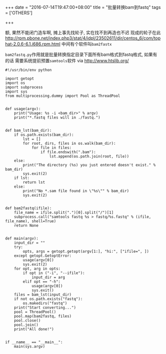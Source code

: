 +++
date = "2016-07-14T19:47:00+08:00"
title = "批量转换bam到fastq"
tags = ['OTHERS']

+++

额, 果然不能闭门造车啊, 摊上事先找轮子, 实在找不到再造也不迟
现成的轮子在此
<http://rpm.pbone.net/index.php3/stat/4/idpl/23502611/dir/centos_6/com/tophat-2.0.6-6.1.i686.rpm.html>
中间有个软件叫`bam2fastx`

`bam2fastq.py`作用就是批量转换指定目录下面所有bam格式到fastq格式, 如果有的话
需要系统提前预置`samtools`软件
via <http://www.htslib.org/>
```
#!/usr/bin/env python  

import getopt
import os
import subprocess
import sys
from multiprocessing.dummy import Pool as ThreadPool


def usage(argv):
    print("Usage: %s -i <bam_dir>" % argv)
    print("*.fastq files will in ./fastq.")


def bam_lst(bam_dir):
    if os.path.exists(bam_dir):
        lst = []
        for root, dirs, files in os.walk(bam_dir):
            for file in files:
                if file.endswith(".bam"):
                    lst.append(os.path.join(root, file))
    else:
        print("The directory (%s) you just entered doesn't exist." % bam_dir)
        sys.exit(2)
    if lst:
        return lst
    else:
        print("No *.sam file found in \"%s\"" % bam_dir)
        sys.exit(2)


def bam2fastq(ifile):
    file_name = ifile.split(".")[0].split("/")[1]
    subprocess.call("samtools fastq %s > fastq/%s.fastq" % (ifile, file_name), shell=True)
    return None


def main(argv):
    input_dir = ""
    try:
        opts, args = getopt.getopt(argv[1:], "hi:", ["ifile=", ])
    except getopt.GetoptError:
        usage(argv[0])
        sys.exit(2)
    for opt, arg in opts:
        if opt in ("-i", "--ifile"):
            input_dir = arg
        elif opt == "-h":
            usage(argv[0])
            sys.exit()
    files = bam_lst(input_dir)
    if not os.path.exists("fastq"):
        os.makedirs("fastq")
    print("Start converting...")
    pool = ThreadPool()
    pool.map(bam2fastq, files)
    pool.close()
    pool.join()
    print("All done!")


if __name__ == "__main__":
    main(sys.argv)
```